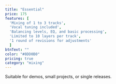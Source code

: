 ```yaml
---
title: "Essential"
price: 175
features: [
  'Mixing of 1 to 3 tracks', 
  'Vocal tuning included', 
  'Balancing levels, EQ, and basic processing',
  'Limited to 10 layers per track', 
  '1 round of revisions for adjustments'
  ]
btnText: ""
color: "#8DD0B0"
pricing: true
category: "mixing"
---
```


Suitable for demos, small projects, or single releases.